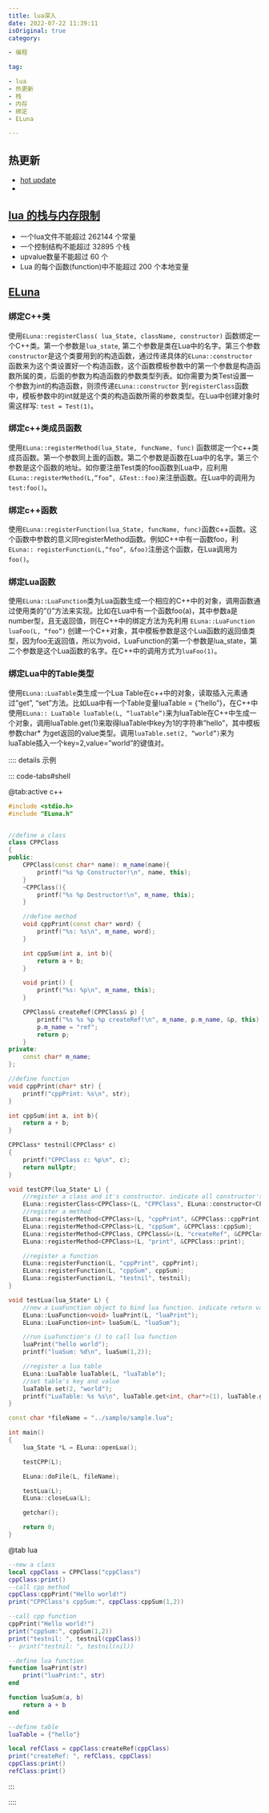 ```yaml
---  
title: lua深入
date: 2022-07-22 11:39:11
isOriginal: true
category:

- 编程

tag:

- lua
- 热更新
- 栈
- 内存
- 绑定
- ELuna

---
```


## 热更新

- [hot update][hot-update-1]
-

## [lua 的栈与内存限制][lua-stack-limit]

- 一个lua文件不能超过 262144 个常量
- 一个控制结构不能超过 32895 个栈
- upvalue数量不能超过 60 个
- Lua 的每个函数(function)中不能超过 200 个本地变量

## [ELuna][eluna-bind]

### 绑定C++类

使用`ELuna::registerClass( lua_State, className, constructor)` 函数绑定一个C++类。第一个参数是`lua_state`,
第二个参数是类在Lua中的名字。第三个参数`constructor`是这个类要用到的构造函数，通过传递具体的`ELuna::constructor`
函数来为这个类设置好一个构造函数，这个函数模板参数中的第一个参数是构造函数所属的类，后面的参数为构造函数的参数类型列表。如你需要为类Test设置一个参数为int的构造函数，则须传递`ELuna::constructor`
到`registerClass`函数中，模板参数中的int就是这个类的构造函数所需的参数类型。在Lua中创建对象时需这样写: `test = Test(1)`。

### 绑定c++类成员函数

使用`ELuna::registerMethod(lua_State, funcName, func)`
函数绑定一个c++类成员函数。第一个参数同上面的函数。第二个参数是函数在Lua中的名字。第三个参数是这个函数的地址。如你要注册Test类的foo函数到Lua中，应利用`ELuna::registerMethod(L,”foo”,
&Test::foo)`来注册函数。在Lua中的调用为`test:foo()`。

### 绑定c++函数

使用`ELuna::registerFunction(lua_State, funcName, func)`函数c++函数。这个函数中参数的意义同registerMethod函数。例如C++中有一函数foo，利`ELuna::
registerFunction(L,“foo”, &foo)`注册这个函数，在Lua调用为`foo()`。

### 绑定Lua函数

使用`ELuna::LuaFunction`类为Lua函数生成一个相应的C++中的对象，调用函数通过使用类的”()”方法来实现。比如在Lua中有一个函数foo(a)，其中参数a是number型，且无返回值，则在C++中的绑定方法为先利用
`ELuna::LuaFunction luaFoo(L, “foo”)`
创建一个C++对象，其中模板参数是这个Lua函数的返回值类型，因为foo无返回值，所以为void，LuaFunction的第一个参数是lua_state，第二个参数是这个Lua函数的名字。在C++中的调用方式为`luaFoo(1)`。

### 绑定Lua中的Table类型

使用`ELuna::LuaTable`类生成一个Lua Table在c++中的对象，读取插入元素通过”get”, “set”方法。比如Lua中有一个Table变量luaTable = {“hello”}，在C++中使用`ELuna::
LuaTable luaTable(L, “luaTable”)`来为luaTable在C++中生成一个对象，调用luaTable.get(1)来取得luaTable中key为1的字符串”hello”，其中模板参数char*
为get返回的value类型。调用`luaTable.set(2, “world”)`来为luaTable插入一个key=2,value=”world”的键值对。

:::: details 示例

::: code-tabs#shell

@tab:active c++

```cpp
#include <stdio.h>
#include "ELuna.h"


//define a class
class CPPClass
{
public:
	CPPClass(const char* name): m_name(name){
		printf("%s %p Constructor!\n", name, this);
	}
	~CPPClass(){
		printf("%s %p Destructor!\n", m_name, this);
	}

	//define method
	void cppPrint(const char* word) {
		printf("%s: %s\n", m_name, word);
	}

	int cppSum(int a, int b){
		return a + b;
	}

	void print() {
		printf("%s: %p\n", m_name, this);
	}

	CPPClass& createRef(CPPClass& p) {
		printf("%s %s %p %p createRef!\n", m_name, p.m_name, &p, this);
		p.m_name = "ref";
		return p;
	} 
private:
	const char* m_name;
};

//define function
void cppPrint(char* str) {
	printf("cppPrint: %s\n", str);
}

int cppSum(int a, int b){
	return a + b;
}

CPPClass* testnil(CPPClass* c)
{
    printf("CPPClass c: %p\n", c);
    return nullptr;
}

void testCPP(lua_State* L) {
	//register a class and it's constructor. indicate all constructor's param type
	ELuna::registerClass<CPPClass>(L, "CPPClass", ELuna::constructor<CPPClass, const char* >);
	//register a method
	ELuna::registerMethod<CPPClass>(L, "cppPrint", &CPPClass::cppPrint);
	ELuna::registerMethod<CPPClass>(L, "cppSum", &CPPClass::cppSum);
	ELuna::registerMethod<CPPClass, CPPClass&>(L, "createRef", &CPPClass::createRef);
	ELuna::registerMethod<CPPClass>(L, "print", &CPPClass::print);

	//register a function
	ELuna::registerFunction(L, "cppPrint", cppPrint);
	ELuna::registerFunction(L, "cppSum", cppSum);
    ELuna::registerFunction(L, "testnil", testnil);
}

void testLua(lua_State* L) {
	//new a LuaFunction object to bind lua function. indicate return value type
	ELuna::LuaFunction<void> luaPrint(L, "luaPrint");
	ELuna::LuaFunction<int> luaSum(L, "luaSum");

	//run Luafunction's () to call lua function
	luaPrint("hello world");
	printf("luaSum: %d\n", luaSum(1,2));

	//register a lua table
	ELuna::LuaTable luaTable(L, "luaTable");
	//set table's key and value
	luaTable.set(2, "world");
	printf("LuaTable: %s %s\n", luaTable.get<int, char*>(1), luaTable.get<int, char*>(2));
}

const char *fileName = "../sample/sample.lua";

int main()
{
	lua_State *L = ELuna::openLua();

	testCPP(L);

	ELuna::doFile(L, fileName);

	testLua(L);
	ELuna::closeLua(L);

	getchar();

	return 0;
}
```

@tab lua

```lua
--new a class
local cppClass = CPPClass("cppClass")
cppClass:print()
--call cpp method
cppClass:cppPrint("Hello world!")
print("CPPClass's cppSum:", cppClass:cppSum(1,2))

--call cpp function
cppPrint("Hello world!")
print("cppSum:", cppSum(1,2))
print("testnil: ", testnil(cppClass))
-- print("testnil: ", testnil(nil))

--define lua function
function luaPrint(str)
	print("luaPrint:", str)
end

function luaSum(a, b)
	return a + b
end

--define table
luaTable = {"hello"}

local refClass = cppClass:createRef(cppClass)
print("createRef: ", refClass, cppClass)
cppClass:print()
refClass:print()

```

:::

::::


[hot-update-1]: https://john.js.org/2020/10/27/Lua-Runtime-Hotfix/

[lua-stack-limit]: https://www.ogura.io/posts/2018/05/lua_stack_limits/

[eluna-bind]: http://radiotail.github.io/2014/10/28/Eluna%E5%8F%91%E5%B8%83/

